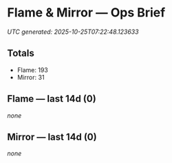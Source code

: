 # Flame & Mirror — Ops Brief
_UTC generated: 2025-10-25T07:22:48.123633_

## Totals
- Flame:  193
- Mirror: 31

## Flame — last 14d (0)
_none_

## Mirror — last 14d (0)
_none_